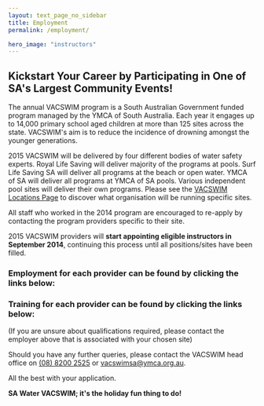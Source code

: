 ```yaml
---
layout: text_page_no_sidebar
title: Employment
permalink: /employment/

hero_image: "instructors"
---
```


## Kickstart Your Career by Participating in One of SA's Largest Community Events!

The annual VACSWIM program is a South Australian Government funded program managed by the YMCA of South Australia. Each year it engages up to 14,000 primary school aged children at more than 125 sites across the state. VACSWIM's aim is to reduce the incidence of drowning amongst the younger generations.

2015 VACSWIM will be delivered by four different bodies of water safety experts. Royal Life Saving will deliver majority of the programs at pools. Surf Life Saving SA will deliver all programs at the beach or open water. YMCA of SA will deliver all programs at YMCA of SA pools. Various independent pool sites will deliver their own programs. Please see the [VACSWIM Locations Page](/vacswim-locations/) to discover what organisation will be running specific sites.

All staff who worked in the 2014 program are encouraged to re-apply by contacting the program providers specific to their site.

2015 VACSWIM providers will **start appointing eligible instructors in September 2014**, continuing this process until all positions/sites have been filled.

### Employment for each provider can be found by clicking the links below:

### Training for each provider can be found by clicking the links below:

(If you are unsure about qualifications required, please contact the employer above that is associated with your chosen site)

Should you have any further queries, please contact the VACSWIM head office on [(08) 8200 2525](tel:0882002525) or [vacswimsa@ymca.org.au](mailto:vacswimsa@ymca.org.au).

All the best with your application.

**SA Water VACSWIM; it's the holiday fun thing to do!**